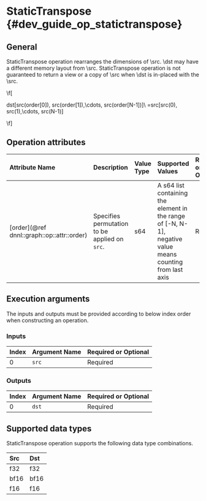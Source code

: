 StaticTranspose {#dev_guide_op_statictranspose}
===============================================

## General

StaticTranspose operation rearranges the dimensions of \src. \dst may have a
different memory layout from \src. StaticTranspose operation is not guaranteed
to return a view or a copy of \src when \dst is in-placed with the \src.

\f[

dst[src(order[0]), src(order[1]),\cdots, src(order[N-1])]\ =src[src(0), src(1),\cdots, src(N-1)]

\f]

## Operation attributes

| Attribute Name                             | Description                                   | Value Type | Supported Values                                                                                          | Required or Optional |
|:-------------------------------------------|:----------------------------------------------|:-----------|:----------------------------------------------------------------------------------------------------------|:---------------------|
| [order](@ref dnnl::graph::op::attr::order) | Specifies permutation to be applied on `src`. | s64        | A s64 list containing the element in the range of [-N, N-1], negative value means counting from last axis | Required             |

## Execution arguments

The inputs and outputs must be provided according to below index order when
constructing an operation.

### Inputs

| Index | Argument Name | Required or Optional |
|:------|:--------------|:---------------------|
| 0     | `src`         | Required             |

### Outputs

| Index | Argument Name | Required or Optional |
|:------|:--------------|:---------------------|
| 0     | `dst`         | Required             |

## Supported data types

StaticTranspose operation supports the following data type combinations.

| Src  | Dst  |
|:-----|:-----|
| f32  | f32  |
| bf16 | bf16 |
| f16  | f16  |
